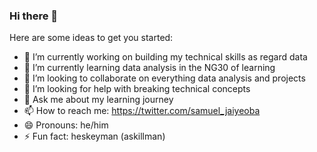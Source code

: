 ### Hi there 👋

Here are some ideas to get you started:

- 🔭 I’m currently working on building my technical skills as regard data
- 🌱 I’m currently learning data analysis in the NG30 of learning
- 👯 I’m looking to collaborate on everything data analysis and projects
- 🤔 I’m looking for help with breaking technical concepts
- 💬 Ask me about my learning journey
- 📫 How to reach me: https://twitter.com/samuel_jaiyeoba
- 😄 Pronouns: he/him
- ⚡ Fun fact: heskeyman (askillman)



